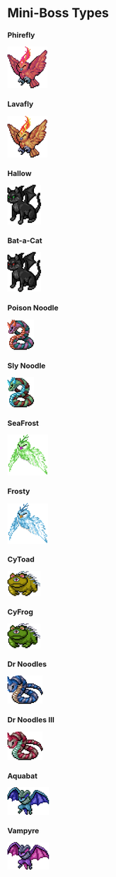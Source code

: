 # Mini-Boss Types

### Phirefly

![](<../../../.gitbook/assets/image (35).png>)

### Lavafly

![](<../../../.gitbook/assets/image (26).png>)

### Hallow

![](<../../../.gitbook/assets/image (11).png>)

### Bat-a-Cat

![](<../../../.gitbook/assets/image (42) (1).png>)

### Poison Noodle

![](<../../../.gitbook/assets/image (44).png>)

### Sly Noodle

![](<../../../.gitbook/assets/image (30) (1).png>)

### SeaFrost

![](<../../../.gitbook/assets/image (1).png>)

### Frosty

![](<../../../.gitbook/assets/image (5).png>)

### CyToad

![](<../../../.gitbook/assets/image (22) (1).png>)

### CyFrog

![](<../../../.gitbook/assets/image (20) (1).png>)

### Dr Noodles

![](<../../../.gitbook/assets/image (1) (1).png>)

### Dr Noodles III

![](<../../../.gitbook/assets/image (38).png>)

### Aquabat

![](<../../../.gitbook/assets/image (33).png>)

### Vampyre

![](<../../../.gitbook/assets/image (24) (1).png>)
